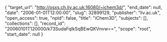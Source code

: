 {
  "target_url": "http://osxs.ch.liv.ac.uk:16080/~ichem3d/", 
  "end_date": null, 
  "date": "2006-01-01T12:00:00", 
  "slug": 32899129, 
  "publisher": "liv.ac.uk", 
  "open_access": true, 
  "npld": false, 
  "title": "iChem3D", 
  "subjects": [], 
  "collections": [], 
  "record_id": "20060101T120000/k73SudaFqlkSqBEwQKVnvw==", 
  "scope": "root", 
  "start_date": null
}

